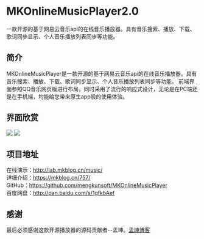 # MKOnlineMusicPlayer2.0
一款开源的基于网易云音乐api的在线音乐播放器。具有音乐搜索、播放、下载、歌词同步显示、个人音乐播放列表同步等功能。

## 简介
MKOnlineMusicPlayer是一款开源的基于网易云音乐api的在线音乐播放器。具有音乐搜索、播放、下载、歌词同步显示、个人音乐播放列表同步等功能。
前端界面参照QQ音乐网页版进行布局，同时采用了流行的响应式设计，无论是在PC端还是在手机端，均能给您带来原生app般的使用体验。

## 界面欣赏
![](https://i.loli.net/2017/12/12/5a2fe3da47103.png)
![](https://i.loli.net/2017/12/12/5a2fe3dcc0fa0.png)

## 项目地址
在线演示：http://lab.mkblog.cn/music/  
详细介绍：https://mkblog.cn/757/  
GitHub：https://github.com/mengkunsoft/MKOnlineMusicPlayer  
百度网盘：http://pan.baidu.com/s/1gfkbAef  


## 感谢
最后必须感谢这款开源播放器的源码贡献者--孟坤。[孟坤博客](https://mkblog.cn/757/)
